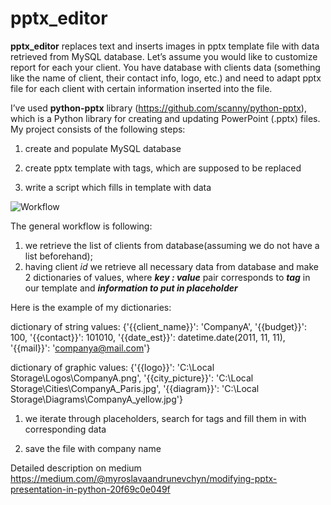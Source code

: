 # pptx_editor
**pptx_editor** replaces text and inserts images in pptx template file with data retrieved from MySQL database. Let’s assume you would like to customize report for each your client. You have database with clients data (something like the name of client, their contact info, logo, etc.) and need to adapt pptx file for each client with certain information inserted into the file.

I’ve used **python-pptx** library (https://github.com/scanny/python-pptx), which is a Python library for creating and updating PowerPoint (.pptx) files. My project consists of the following steps:

1) create and populate MySQL database

2) create pptx template with tags, which are supposed to be replaced

3) write a script which fills in template with data

![Workflow](https://user-images.githubusercontent.com/54477002/194352329-b94631a2-cd10-4c28-b37b-86b98c50011a.png)

The general workflow is following: 

1) we retrieve the list of clients from database(assuming we do not have a list beforehand);
2) having client *id* we retrieve all necessary data from database and make 2 dictionaries of values, where ***key : value*** pair corresponds to ***tag*** in our template and ***information to put in placeholder***

Here is the example of my dictionaries:

dictionary of string values: {'{{client_name}}': 'CompanyA', '{{budget}}': 100, '{{contact}}': 101010, '{{date_est}}': datetime.date(2011, 11, 11), '{{mail}}': 'companya@mail.com'}

dictionary of graphic values: {'{{logo}}': 'C:\Local Storage\Logos\CompanyA.png', '{{city_picture}}': 'C:\Local Storage\Cities\CompanyA_Paris.jpg', '{{diagram}}': 'C:\Local Storage\Diagrams\CompanyA_yellow.jpg'}

1) we iterate through placeholders, search for tags and fill them in with corresponding data

2) save the file with company name

Detailed description on medium https://medium.com/@myroslavaandrunevchyn/modifying-pptx-presentation-in-python-20f69c0e049f
